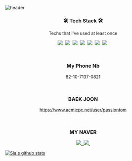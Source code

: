 ![header](https://capsule-render.vercel.app/api?type=soft&color=auto&height=150&section=header&text=JaehyunKim&fontSize=70&animation=twinkling)

<h3 align="center">🛠 Tech Stack 🛠</h3>

<p align="center"> Techs that I've used at least once </p>

<p align="center">
  <img src="https://img.shields.io/badge/C-A8B9CC?style=flat-square&logo=C&logoColor=white"/></a>&nbsp 
  <img src="https://img.shields.io/badge/Python-3766AB?style=flat-square&logo=Python&logoColor=white"/></a>&nbsp 
  <img src="https://img.shields.io/badge/html-E34F26?style=flat-square&logo=html5&logoColor=white"/></a>&nbsp 
  <img src="https://img.shields.io/badge/css-1572B6?style=flat-square&logo=css3&logoColor=white"/></a>&nbsp 
  <img src="https://img.shields.io/badge/Javascript-ffb13b?style=flat-square&logo=javascript&logoColor=white"/></a>&nbsp 
  <img src="https://img.shields.io/badge/aws-333664?style=flat-square&logo=amazon-aws&logoColor=white"/></a>&nbsp 
  <img src="https://img.shields.io/badge/Java-007396?style=flat-square&logo=Java&logoColor=white"/></a>&nbsp 
</p>

<br>

<h3 align="center"> My Phone Nb</h3>

<div align="center" style="text-align:center">
  
   82-10-7137-0821
  
</div>
  
<br>

<h3 align="center"> BAEK JOON </h3>

<div align="center" style="text-align:center">
  
   https://www.acmicpc.net/user/passiontom
  
</div>
  
<br>

<h3 align="center"> MY NAVER</h3>

<p align="center">
  <a href="https://blog.naver.com/passiontom/"><img src="https://img.shields.io/badge/Naver_blog-FF5722?style#=for-the-badge&logo=Naver_blog&logoColor=white">&nbsp
  <a href="https://www.acmicpc.net/user/passiontom/"><img src="https://img.shields.io/badge/BAEK JOON-FF5722?style#=for-the-badge&logo=BAEK JOONg&logoColor=white">&nbsp
</p>

[![Sia's github stats](https://github-readme-stats.vercel.app/api?username=rich-hyun)](https://github.com/Jnuary)
<!-- [![Top Langs](https://github-readme-stats.vercel.app/api/top-langs/?username=rich-hyuny&layout=compact)](https://github.com/Jnuary/github-readme-stats) -->
